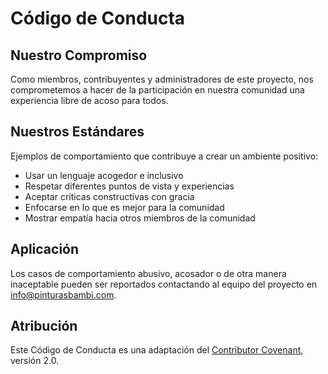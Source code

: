 # Código de Conducta

## Nuestro Compromiso

Como miembros, contribuyentes y administradores de este proyecto, nos comprometemos a hacer de la participación en nuestra comunidad una experiencia libre de acoso para todos.

## Nuestros Estándares

Ejemplos de comportamiento que contribuye a crear un ambiente positivo:

* Usar un lenguaje acogedor e inclusivo
* Respetar diferentes puntos de vista y experiencias
* Aceptar críticas constructivas con gracia
* Enfocarse en lo que es mejor para la comunidad
* Mostrar empatía hacia otros miembros de la comunidad

## Aplicación

Los casos de comportamiento abusivo, acosador o de otra manera inaceptable pueden ser reportados contactando al equipo del proyecto en info@pinturasbambi.com.

## Atribución

Este Código de Conducta es una adaptación del [Contributor Covenant](https://www.contributor-covenant.org), versión 2.0.

